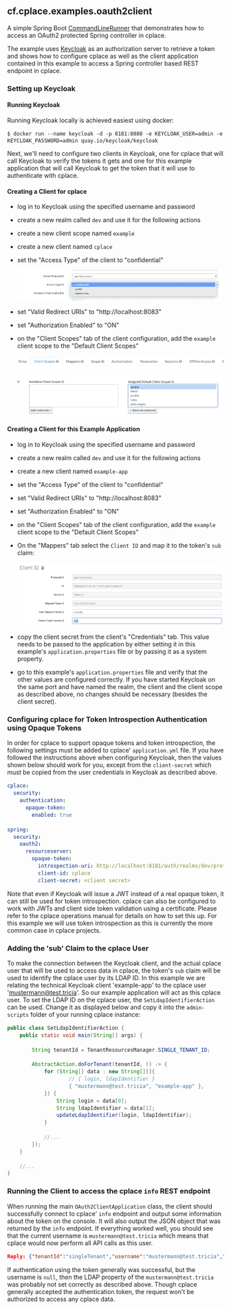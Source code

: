 ## cf.cplace.examples.oauth2client

A simple Spring Boot [CommandLineRunner](https://docs.spring.io/spring-boot/docs/current/api/org/springframework/boot/CommandLineRunner.html)
that demonstrates how to access an OAuth2 protected Spring controller in cplace.

The example uses [Keycloak](https://www.keycloak.org/) as an authorization server to retrieve a token and shows how
to configure cplace as well as the client application contained in this example to access a Spring controller based
REST endpoint in cplace.

### Setting up Keycloak

#### Running Keycloak

Running Keycloak locally is achieved easiest using docker:

``` shell
$ docker run --name keycloak -d -p 8181:8080 -e KEYCLOAK_USER=admin -e KEYCLOAK_PASSWORD=admin quay.io/keycloak/keycloak
```

Next, we'll need to configure two clients in Keycloak, one for cplace that will call Keycloak to verify the tokens it gets
and one for this example application that will call Keycloak to get the token that it will use to authenticate with cplace.

#### Creating a Client for cplace

* log in to Keycloak using the specified username and password
* create a new realm called `dev` and use it for the following actions
* create a new client scope named `example`
* create a new client named `cplace`
* set the "Access Type" of the client to "confidential"
  
  ![set access type to 'confidential'](img/access_type_confidential.png)

* set "Valid Redirect URIs" to "http://localhost:8083"
* set "Authorization Enabled" to "ON"  
* on the "Client Scopes" tab of the client configuration, add the `example` client scope to the "Default Client Scopes"
  
  ![add the 'cplace' client scope](img/add_client_scope.png)

#### Creating a Client for this Example Application

* log in to Keycloak using the specified username and password
* create a new realm called `dev` and use it for the following actions
* create a new client named `example-app`
* set the "Access Type" of the client to "confidential"
* set "Valid Redirect URIs" to "http://localhost:8083"
* set "Authorization Enabled" to "ON"
* on the "Client Scopes" tab of the client configuration, add the `example` client scope to the "Default Client Scopes"
* On the "Mappers" tab select the `Client ID` and map it to the token's `sub` claim:

  ![setting the 'sub' claim](img/setting_the_sub_claim.png)

* copy the client secret from the client's "Credentials" tab. This value needs to be passed to the application by either
  setting it in this example's `application.properties` file or by passing it as a system property.
* go to this example's `application.properties` file and verify that the other values are configured correctly. If you have started
  Keycloak on the same port and have named the realm, the client and the client scope as described above, no changes should
  be necessary (besides the client secret).

### Configuring cplace for Token Introspection Authentication using Opaque Tokens

In order for cplace to support opaque tokens and token introspection, the following settings must be added to cplace'
`application.yml` file. If you have followed the instructions above when configuring Keycloak, then the values shown below
should work for you, except from the `client-secret` which must be copied from the user credentials in Keycloak as
described above. 

``` yaml
cplace:
  security:
    authentication:
      opaque-token:
        enabled: true

spring:
  security:
    oauth2:
      resourceserver:
        opaque-token:
          introspection-uri: http://localhost:8181/auth/realms/dev/protocol/openid-connect/token/introspect
          client-id: cplace
          client-secret: <client secret>
```

Note that even if Keycloak will issue a JWT instead of a real opaque token, it can still be used for token introspection.
cplace can also be configured to work with JWTs and client side token validation using a certificate. Please refer to
the cplace operations manual for details on how to set this up. For this example we will use token introspection as this
is currently the more common case in cplace projects.

### Adding the 'sub' Claim to the cplace User

To make the connection between the Keycloak client, and the actual cplace user that will be used to access data
in cplace, the token's `sub` claim will be used to identify the cplace user by its LDAP ID.
In this example we are relating the technical Keycloak client 'example-app' to the cplace user 'mustermann@test.tricia'.
So our example application will act as this cplace user.
To set the LDAP ID on the cplace user, the `SetLdapIdentifierAction` can be used. Change it as displayed below and
copy it into the `admin-scripts` folder of your running cplace instance:

``` java
public class SetLdapIdentifierAction {
    public static void main(String[] args) {

        String tenantId = TenantResourcesManager.SINGLE_TENANT_ID;

        AbstractAction.doForTenant(tenantId, () -> {
            for (String[] data : new String[][]{
                    // { login, ldapIdentifier }
                    { "mustermann@test.tricia", "example-app" },
            }) {
                String login = data[0];
                String ldapIdentifier = data[1];
                updateLdapIdentifier(login, ldapIdentifier);
            }
            
            //...
        });
    }
    
    //...
}    
```



### Running the Client to access the cplace `info` REST endpoint

When running the main `OAuth2ClientApplication` class, the client should successfully connect to cplace' `info`
endpoint and output some information about the token on the console. It will also output the JSON object that was
returned by the `info` endpoint. If everything worked well, you should see that the current username is `mustermann@test.tricia`
which means that cplace would now perform all API calls as this user.

``` json
Reply: {"tenantId":"singleTenant","username":"mustermann@test.tricia","cplaceSessionId":"dummy-session","httpSessionId":null}
```

If authentication using the token generally was successful, but the username is `null`, then the LDAP property of
the `mustermann@test.tricia` was probably not set correctly as described above. Though cplace generally accepted the
authentication token, the request won't be authorized to access any cplace data.

